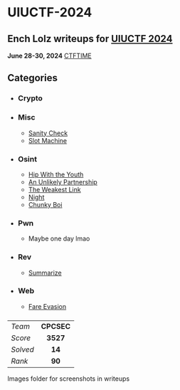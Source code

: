 # UIUCTF-2024
## Ench Lolz writeups for [UIUCTF 2024](https://2024.uiuc.tf/)

**June 28-30, 2024**
[CTFTIME](https://ctftime.org/event/2275)



## Categories

- ### Crypto

- ### Misc
    - [Sanity Check](https://github.com/EnchLolz/UIUCTF-2024/blob/main/MISC/Sanity%20Check.md)
    - [Slot Machine](https://github.com/EnchLolz/UIUCTF-2024/blob/main/MISC/Slot%20Machine.md)
- ### Osint
    - [Hip With the Youth](https://github.com/EnchLolz/UIUCTF-2024/blob/main/OSINT/Hip%20With%20the%20Youth.md)
    - [An Unlikely Partnership](https://github.com/EnchLolz/UIUCTF-2024/blob/main/OSINT/An%20Unlikely%20Partnership.md)
    - [The Weakest Link](https://github.com/EnchLolz/UIUCTF-2024/blob/main/OSINT/The%20Weakest%20Link.md)
    - [Night](https://github.com/EnchLolz/UIUCTF-2024/blob/main/OSINT/Night.md)
    - [Chunky Boi](https://github.com/EnchLolz/UIUCTF-2024/blob/main/OSINT/Chunky%20Boi.md)
- ### Pwn
    - Maybe one day lmao
- ### Rev
    - [Summarize](https://github.com/EnchLolz/UIUCTF-2024/blob/main/REV/Summarize.md)
- ### Web
    - [Fare Evasion](https://github.com/EnchLolz/UIUCTF-2024/blob/main/WEB/Fare%20Evasion.md)






###


|  |  |
| ----------- | :-----------: |
| *Team* | **CPCSEC** |
| *Score*| **3527** |
| *Solved* | **14** |
| *Rank* | **90** |

Images folder for screenshots in writeups